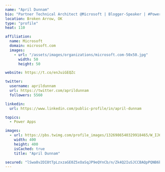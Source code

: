 ```yaml
---
name: "April Dunnam"
bio: "Partner Technical Architect @Microsoft | Blogger-Speaker | #PowerApps, #PowerAutomate, #Office365, #SharePoint | #WIT | #Karaoke Queen"
location: Broken Arrow, OK
type: "profile"
heat: 110

affiliation:
  name: Microsoft
  domain: microsoft.com
  images:
    - url: "/assets/images/organizations/microsoft.com-50x50.jpg"
      width: 50
      height: 50

website: https://t.co/enJuiGEQZc

twitter:
  username: aprildunnam
  url: https://twitter.com/aprildunnam
  followers: 5560

linkedin:
  url: https://www.linkedin.com/public-profile/in/april-dunnam

topics:
  - Power Apps

images:
  - url: https://pbs.twimg.com/profile_images/1326986540329918465/W_IJ6Ih2_400x400.jpg
    width: 400
    height: 400
    isCached: true
    title: "April Dunnam"

secured: "lSwa8v2DI8tTpLzxzaGE0Z5xOaSqJP9eQYnCb/n/Zk4Q2IuSJCCBAQpPQNB6bQ9XKjpesQFXokj31dHY+9NPsjbPvcDjgdpT2TV9p1TIC5c1qnuwIj1LGnuL5OWLDKywTohMsazNb4DGtMtWhrVuNemr/hdkO3zN2+kQ0CWaWBqoi7I9wyczGMwuwt0E2CKpKM6ZrawibQ1zZGpCECscwo7ErmDmzqoJRBb9voihGllnI+otWV4XC73Y0VuouQ1kjUwxasune4YByornjmnKL7ZPd7rGwNfbFGqoSDrgmjcH0NOignv2/igU7IuZAltn04y7xgJibFp31FBLpfCGiRQ275HbqxJPXtW7sWfTaUuNUUG19yUryXF9GWuqvXaf9tguskeQY9ed0x3sUF7qdnr6vQ8+tYbqmQf1qh1YSbQ=;QLF7q8eKUZbL9wF6ntfC+Q=="
---
```


